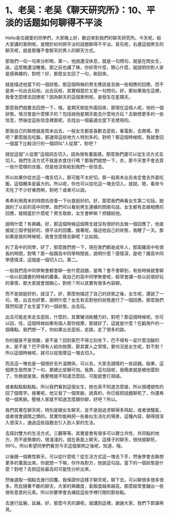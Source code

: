 # 1、老吴：老吴《聊天研究所》：10、平淡的话题如何聊得不平淡

Hello各位親愛的同學們，大家晚上好，歡迎來到我們的聊天研究所。今天呢，給大家講的案例呢，是關於如何把平淡的話題聊得不平淡。首先呢，右邊這個男生的聊天呢，就是那種不會聊天的男人的聊天方式。

那我們一句一句來分析啊，第一，他說還沒休息，就是一句問句，就是在問女生，誒，這麼晚還沒睡覺。那之前也講了嘛，你好奇什麼，關心什麼，就說明你對人家是感興趣的，對吧？好，那麼女生回了一句，剛回來。

就是描述他當下的一個狀態。那這個時候的男生應該是去做一些相應的回應，而不是來一句出去玩啦。出去玩啦，其實相當於又是一句問句。好，那如果我在這裡，我會怎麼樣去回應呢？因為聊天的這個案例呢，是發生在星期天。

那麼我們就要去回想一下，哦，星期天剛從外面回來，那現在這個人呢，他的一個狀態，情況會是什麼樣子的？包括說他星期天能去什麼地方玩？去聯想更多的一些信息，然後從這些信息裡面呢，去找出一個最適合當下去使用的。

那我自己的聯想就是周末出去，一般女生都是喜歡去逛街，看電影，去商場，對吧？要麼就去吃飯，那通常這些地方人特別多的，對吧？那這個時候呢，我就會回一個當下比較流行的一個詞叫"人從眾"，對吧？

就從這個"人從眾"這個詞去切入，因為很有畫面感。那麼我們還可以從生活方式去切入，我們生活方式不就是衣食住行嗎？那我們就想一下，衣，那今天會不會去買一些什麼樣的衣服，但是他沒有給到我們一些信息。

所以如果你從衣這一塊去切入，那可能不太好切。那一般周末出去肯定會去外面吃飯，這個概率是最大的。所以呢，你也可以從吃這一塊去切入，就說，嗯，看來今天吃了不少好東西啊，對吧？或者可以說。

希希利用周末的時間去改善一下伙食挺好的。好，那麼我們再看女生第二句話，她說約了以前的高中同學。我們可以看到男生連續的問兩句話，女生都有去做相應的回應，就相當於什麼呢？男生取款，女生會幹嘛？把錢給他。

說明什麼？有興趣。好，那這個時候這個男生就沒有很好的去做一個回應了，他直接就三個字挺好的，很平淡的回覆。接著呢，描述他自己的狀態，我睡了一天。那如果是我的時候呢，我會怎麼樣去聊呢？比如說。

約了高中的同學，好了，那麼我們想一下，現在我們都是成年人，那距離高中有很長的時間，對嗎？那一般跟高中同學時間長，說明什麼？感情深，是吧？跟高中同學感情深，這個是一個切入口。第二。

一般我們高中同學聚會都會聊一些什麼話題，是嗎？會不會聊到，有些時候就會聊一些以前讀書的時候的趣事。我自己的高中同學聚會呢，經常會講一些以前很好玩的事情，那大家就會很開心，對吧？所以其實有很多內容聊。

而不是說挺好的，就沒了。好，那麼他描述了自己的狀態之後，女生呢，還說了一句，嗯，出去也好累，說明什麼？女生有去對他的狀態進行了一個回應。那麼我們既然知道了女生當下的一個狀態，出去玩。

出去可能走來走去逛街，什麼的，其實蠻消耗體力的，對吧？那這個時候呢，你可以回，哇，這個時候如果有個人幫你按摩，那就好了。這就是什麼？在戳用戶的一個痛點。我們想一下，你如果出去逛街，走路，走了很多的路。

你的腿是不是很酸，是不是？回到家巴不得立刻坐下，巴不得有一盆什麼泡腳的水，是不是？巴不得有人給你按摩。那其實人之常情，更何況是女生呢，對不對？所以這個時候呢，就可以從按摩這一塊去切入。

而且這一塊也是一個很好去升溫關係，可以去，大家去調情的一些話題。結果，這個男生居然來了一句，累總比安靜可怕。我靠，這句話呢，我簡直就是被他雷到了。你換就是我，我壓根就不知道怎麼回，可能就會打胡語。

或者點點點點點。所以我們看到這個女生，她也真不知道怎麼接，所以很禮貌性的回了個嗯字。接著呢，他又發了一個笑臉，說真的，你已經把話題聊死了，你還再發一個笑臉。壓根人家就不知道怎麼跟你聊，好吧？所以。

我們其實在聊天呢，特別是跟女生聊天，並不是說追求聊得多飛起，或者很騷氣，或者很會調情之類的。其實你能夠把一些看似生活化的場景，這種內容，聊得很深入很深入，通過這些話題去引入到人家的生活。

去探討雙方的生活方式，三觀等等。其實是會有很多可以建立共性，共同點的地方，而不是簡單的，很淺淺的，就在表面上聊天。這樣子的聊天，很快就聊死，99%。所以希望同學們看完今天這個案例之後呢，知道，哦。

以後跟一個異性聊天，可以從什麼呢？從生活方式這一塊去下手，然後學會去聯想更多的畫面出來。你就想一下嘛，你作為對方，他說這句話，當下的一個狀態是什麼？對吧？去把這些最高的可能性分析出來。

然後選取一個點去進行回覆。我保證你這樣子聊天呢，聊下去，可以聊很多很多很多。而且隨著不斷的聊天，大家的興趣度，氣餒度越來越高，那麼經常會蹦出一些很有意思的元素。所以你要學會去捕捉這些字裡行間的那些點。

去進行延展，延展。好，那麼今天的課呢，就講到這裡，謝謝大家，我們下節課再見。